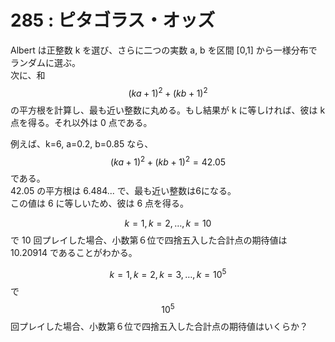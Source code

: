 # 285 : ピタゴラス・オッズ

Albert は正整数 k を選び、さらに二つの実数 a, b を区間 \[0,1\] から一様分布でランダムに選ぶ。  
次に、和$$(ka+1)^2+(kb+1)^2$$の平方根を計算し、最も近い整数に丸める。もし結果が k に等しければ、彼は k 点を得る。それ以外は 0 点である。

例えば、k=6, a=0.2, b=0.85 なら、$$(ka+1)^2+(kb+1)^2=42.05$$である。  
42.05 の平方根は 6.484... で、最も近い整数は6になる。  
この値は 6 に等しいため、彼は 6 点を得る。

$$k=1, k=2, \dots, k=10$$で 10 回プレイした場合、小数第６位で四捨五入した合計点の期待値は 10.20914 であることがわかる。

$$k=1, k=2, k=3, \dots, k=10^5$$で$$10^5$$回プレイした場合、小数第６位で四捨五入した合計点の期待値はいくらか？

